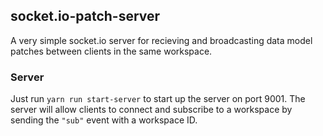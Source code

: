 ## socket.io-patch-server

A very simple socket.io server for recieving and broadcasting data model patches between clients in the same workspace.

### Server

Just run `yarn run start-server` to start up the server on port 9001. The server will allow clients to connect and subscribe to a workspace by sending the `"sub"` event with a workspace ID.
